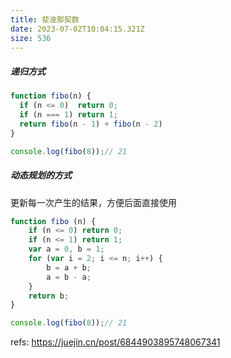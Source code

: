 ```yaml
---
title: 斐波那契数
date: 2023-07-02T10:04:15.321Z
size: 536
---
```

##### 递归方式
```javascript
function fibo(n) {
  if (n <= 0)  return 0;
  if (n === 1) return 1;
  return fibo(n - 1) + fibo(n - 2)
}

console.log(fibo(8));// 21
```

##### 动态规划的方式
更新每一次产生的结果，方便后面直接使用
```js
function fibo (n) {
    if (n <= 0) return 0;
    if (n <= 1) return 1;
    var a = 0, b = 1;
    for (var i = 2; i <= n; i++) {
        b = a + b;
        a = b - a;
    }
    return b;
}

console.log(fibo(8));// 21
```


refs:
https://juejin.cn/post/6844903895748067341
